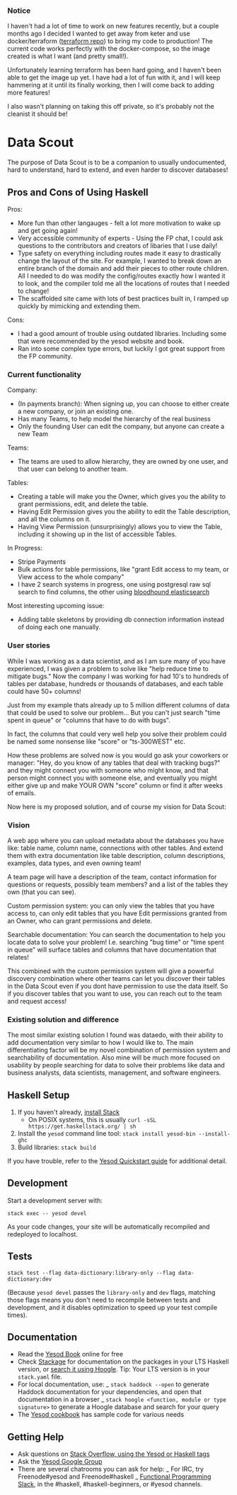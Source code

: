 ### Notice
I haven't had a lot of time to work on new features recently, but a couple months ago I decided I wanted to get away from keter and use docker/terraform ([terraform repo](https://github.com/kevin-meyers/data-scout-terraform)) to bring my code to production! The current code works perfectly with the docker-compose, so the image created is what I want (and pretty small!).

Unfortunately learning terraform has been hard going, and I haven't been able to get the image up yet. I have had a lot of fun with it, and I will keep hammering at it until its finally working, then I will come back to adding more features!

I also wasn't planning on taking this off private, so it's probably not the cleanist it should be!

# Data Scout

The purpose of Data Scout is to be a companion to usually undocumented, hard to understand, hard to extend, and even harder to discover databases!

## Pros and Cons of Using Haskell
Pros:
* More fun than other langauges - felt a lot more motivation to wake up and get going again!
* Very accessible community of experts - Using the FP chat, I could ask questions to the contributors and creators of libaries that I use daily!
* Type safety on everything including routes made it easy to drastically change the layout of the site. For example, I wanted to break down an entire branch of the domain and add their pieces to other route children. All I needed to do was modify the config/routes exactly how I wanted it to look, and the compiler told me all the locations of routes that I needed to change!
* The scaffolded site came with lots of best practices built in, I ramped up quickly by mimicking and extending them.

Cons:
* I had a good amount of trouble using outdated libraries. Including some that were recommended by the yesod website and book.
* Ran into some complex type errors, but luckily I got great support from the FP community.

### Current functionality
Company:
* (In payments branch): When signing up, you can choose to either create a new company, or join an existing one.
* Has many Teams, to help model the hierarchy of the real business
* Only the founding User can edit the company, but anyone can create a new Team

Teams:
* The teams are used to allow hierarchy, they are owned by one user, and that user can belong to another team.

Tables:
* Creating a table will make you the Owner, which gives you the ability to grant permissions, edit, and delete the table.
* Having Edit Permission gives you the ability to edit the Table description, and all the columns on it.
* Having View Permission (unsurprisingly) allows you to view the Table, including it showing up in the list of accessible Tables.

In Progress:
* Stripe Payments
* Bulk actions for table permissions, like "grant Edit access to my team, or View access to the whole company"
* I have 2 search systems in progress, one using postgresql raw sql search to find columns, the other using [bloodhound elasticsearch](https://github.com/bitemyapp/bloodhound)

Most interesting upcoming issue:
* Adding table skeletons by providing db connection information instead of doing each one manually.


### User stories

While I was working as a data scientist, and as I am sure many of you have experienced, I was given a problem to solve like "help reduce time to mitigate bugs."
Now the company I was working for had 10's to hundreds of tables per database, hundreds or thousands of databases, and each table could have 50+ columns!

Just from my example thats already up to 5 million different columns of data that could be used to solve our problem... But you can't just search "time spent in queue" or "columns that have to do with bugs".

In fact, the columns that could very well help you solve their problem could be named some nonsense like "score" or "ts-300WEST" etc.

How these problems are solved now is you would go ask your coworkers or manager: "Hey, do you know of any tables that deal with tracking bugs?" and they might connect you with someone who might know, and that person might connect you with someone else, and eventually you might either give up and make YOUR OWN "score" column or find it after weeks of emails.

Now here is my proposed solution, and of course my vision for Data Scout:

### Vision

A web app where you can upload metadata about the databases you have like: table name, column name, connections with other tables. And extend them with extra documentation like table description, column descriptions, examples, data types, and even owning team!

A team page will have a description of the team, contact information for questions or requests, possibly team members? and a list of the tables they own (that you can see).

Custom permission system: you can only view the tables that you have access to, can only edit tables that you have Edit permissions granted from an Owner, who can grant permissions and delete.

Searchable documentation: You can search the documentation to help you locate data to solve your problem! I.e. searching "bug time" or "time spent in queue" will surface tables and columns that have documentation that relates!

This combined with the custom permission system will give a powerful discovery combination where other teams can let you discover their tables in the Data Scout even if you dont have permission to use the data itself. So if you discover tables that you want to use, you can reach out to the team and request access!

### Existing solution and difference
The most similar existing solution I found was dataedo, with their ability to add documentation very similar to how I would like to. The main differentiating factor will be my novel combination of permission system and searchability of documentation. Also mine will be much more focused on usability by people searching for data to solve their problems like data and business analysts, data scientists, management, and software engineers. 

## Haskell Setup

1. If you haven't already, [install Stack](https://haskell-lang.org/get-started)
   - On POSIX systems, this is usually `curl -sSL https://get.haskellstack.org/ | sh`
2. Install the `yesod` command line tool: `stack install yesod-bin --install-ghc`
3. Build libraries: `stack build`

If you have trouble, refer to the [Yesod Quickstart guide](https://www.yesodweb.com/page/quickstart) for additional detail.

## Development

Start a development server with:

```
stack exec -- yesod devel
```

As your code changes, your site will be automatically recompiled and redeployed to localhost.

## Tests

```
stack test --flag data-dictionary:library-only --flag data-dictionary:dev
```

(Because `yesod devel` passes the `library-only` and `dev` flags, matching those flags means you don't need to recompile between tests and development, and it disables optimization to speed up your test compile times).

## Documentation

- Read the [Yesod Book](https://www.yesodweb.com/book) online for free
- Check [Stackage](http://stackage.org/) for documentation on the packages in your LTS Haskell version, or [search it using Hoogle](https://www.stackage.org/lts/hoogle?q=). Tip: Your LTS version is in your `stack.yaml` file.
- For local documentation, use:
  _ `stack haddock --open` to generate Haddock documentation for your dependencies, and open that documentation in a browser
  _ `stack hoogle <function, module or type signature>` to generate a Hoogle database and search for your query
- The [Yesod cookbook](https://github.com/yesodweb/yesod-cookbook) has sample code for various needs

## Getting Help

- Ask questions on [Stack Overflow, using the Yesod or Haskell tags](https://stackoverflow.com/questions/tagged/yesod+haskell)
- Ask the [Yesod Google Group](https://groups.google.com/forum/#!forum/yesodweb)
- There are several chatrooms you can ask for help:
  _ For IRC, try Freenode#yesod and Freenode#haskell
  _ [Functional Programming Slack](https://fpchat-invite.herokuapp.com/), in the #haskell, #haskell-beginners, or #yesod channels.
